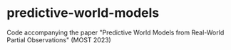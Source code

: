 # predictive-world-models
Code accompanying the paper "Predictive World Models from Real-World Partial Observations" (MOST 2023)
